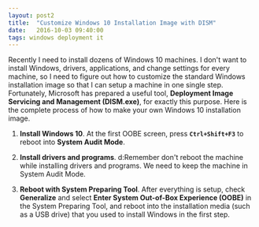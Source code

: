 ```yaml
---
layout: post2
title:  "Customize Windows 10 Installation Image with DISM"
date:   2016-10-03 09:40:00
tags: windows deployment it
---
```


Recently I need to install dozens of Windows 10 machines. I don't want to install Windows, drivers, applications, and change settings for every machine, so I need to figure out how to customize the standard Windows installation image so that I can setup a machine in one single step. Fortunately, Microsoft has prepared a useful tool, **Deployment Image Servicing and Management (DISM.exe)**, for exactly this purpose. Here is the complete process of how to make your own Windows 10 installation image.

1. **Install Windows 10**. At the first OOBE screen, press **`Ctrl+Shift+F3`** to reboot into **System Audit Mode**.

2. **Install drivers and programs**. d:Remember don't reboot the machine while installing drivers and programs. We need to keep the machine in System Audit Mode.

3. **Reboot with System Preparing Tool**. After everything is setup, check **Generalize** and select **Enter System Out-of-Box Experience (OOBE)** in the System Preparing Tool, and reboot into the installation media (such as a USB drive) that you used to install Windows in the first step.
